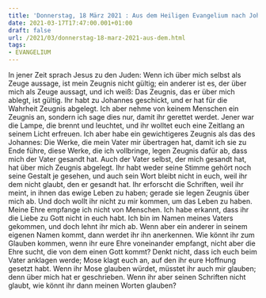 ```yaml
---
title: 'Donnerstag, 18 März 2021 : Aus dem Heiligen Evangelium nach Johannes - Joh 5,31-47.'
date: 2021-03-17T17:47:00.001+01:00
draft: false
url: /2021/03/donnerstag-18-marz-2021-aus-dem.html
tags: 
- EVANGELIUM
---
```


In jener Zeit sprach Jesus zu den Juden: Wenn ich über mich selbst als Zeuge aussage, ist mein Zeugnis nicht gültig; ein anderer ist es, der über mich als Zeuge aussagt, und ich weiß: Das Zeugnis, das er über mich ablegt, ist gültig. Ihr habt zu Johannes geschickt, und er hat für die Wahrheit Zeugnis abgelegt. Ich aber nehme von keinem Menschen ein Zeugnis an, sondern ich sage dies nur, damit ihr gerettet werdet. Jener war die Lampe, die brennt und leuchtet, und ihr wolltet euch eine Zeitlang an seinem Licht erfreuen. Ich aber habe ein gewichtigeres Zeugnis als das des Johannes: Die Werke, die mein Vater mir übertragen hat, damit ich sie zu Ende führe, diese Werke, die ich vollbringe, legen Zeugnis dafür ab, dass mich der Vater gesandt hat. Auch der Vater selbst, der mich gesandt hat, hat über mich Zeugnis abgelegt. Ihr habt weder seine Stimme gehört noch seine Gestalt je gesehen, und auch sein Wort bleibt nicht in euch, weil ihr dem nicht glaubt, den er gesandt hat. Ihr erforscht die Schriften, weil ihr meint, in ihnen das ewige Leben zu haben; gerade sie legen Zeugnis über mich ab. Und doch wollt ihr nicht zu mir kommen, um das Leben zu haben. Meine Ehre empfange ich nicht von Menschen. Ich habe erkannt, dass ihr die Liebe zu Gott nicht in euch habt. Ich bin im Namen meines Vaters gekommen, und doch lehnt ihr mich ab. Wenn aber ein anderer in seinem eigenen Namen kommt, dann werdet ihr ihn anerkennen. Wie könnt ihr zum Glauben kommen, wenn ihr eure Ehre voneinander empfangt, nicht aber die Ehre sucht, die von dem einen Gott kommt? Denkt nicht, dass ich euch beim Vater anklagen werde; Mose klagt euch an, auf den ihr eure Hoffnung gesetzt habt. Wenn ihr Mose glauben würdet, müsstet ihr auch mir glauben; denn über mich hat er geschrieben. Wenn ihr aber seinen Schriften nicht glaubt, wie könnt ihr dann meinen Worten glauben?